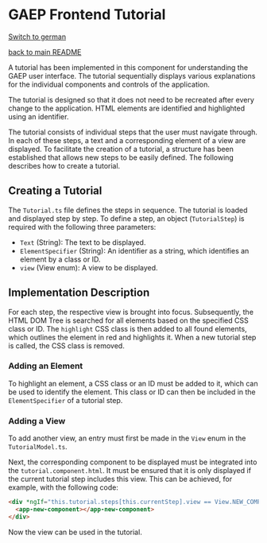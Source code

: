 # GAEP Frontend Tutorial
[Switch to german](/Frontend/app/GAEP/src/app/components/tutorial/README_deutsch.md)

[back to main README](/README.md)

A tutorial has been implemented in this component for understanding the GAEP user interface. The tutorial sequentially displays various explanations for the individual components and controls of the application.

The tutorial is designed so that it does not need to be recreated after every change to the application. HTML elements are identified and highlighted using an identifier.

The tutorial consists of individual steps that the user must navigate through. In each of these steps, a text and a corresponding element of a view are displayed. To facilitate the creation of a tutorial, a structure has been established that allows new steps to be easily defined. The following describes how to create a tutorial.

## Creating a Tutorial
The `Tutorial.ts` file defines the steps in sequence. The tutorial is loaded and displayed step by step. To define a step, an object (`TutorialStep`) is required with the following three parameters:
- `Text` (String): The text to be displayed.
- `ElementSpecifier` (String): An identifier as a string, which identifies an element by a class or ID.
- `view` (View enum): A view to be displayed.

## Implementation Description
For each step, the respective view is brought into focus. Subsequently, the HTML DOM Tree is searched for all elements based on the specified CSS class or ID. The `highlight` CSS class is then added to all found elements, which outlines the element in red and highlights it. When a new tutorial step is called, the CSS class is removed.

### Adding an Element
To highlight an element, a CSS class or an ID must be added to it, which can be used to identify the element. This class or ID can then be included in the `ElementSpecifier` of a tutorial step.

### Adding a View
To add another view, an entry must first be made in the `View` enum in the `TutorialModel.ts`.

Next, the corresponding component to be displayed must be integrated into the `tutorial.component.html`. It must be ensured that it is only displayed if the current tutorial step includes this view. This can be achieved, for example, with the following code:

```html
<div *ngIf="this.tutorial.steps[this.currentStep].view == View.NEW_COMPONENT">
  <app-new-component></app-new-component>
</div>
```
Now the view can be used in the tutorial.
